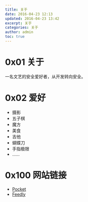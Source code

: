 ```yaml
---
title: 关于
date: 2016-04-23 12:13
updated: 2016-04-23 13:42
excerpt: 关于
categories: 关于
author: admin
toc: true
---
```


# 0x01 关于

一名文艺的安全爱好者，从开发转向安全。

# 0x02 爱好

+ 摄影
+ 五子棋
+ 魔方
+ 美食
+ 吉他
+ 蝴蝶刀
+ 手指极限
+ ……

# 0x100  网站链接

+ [Pocket](https://getpocket.com/a/queue/#)
+ [Feedly]()